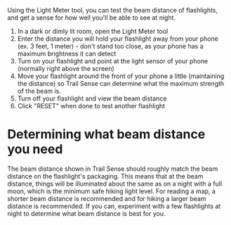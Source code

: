 Using the Light Meter tool, you can test the beam distance of flashlights, and get a sense for how well you'll be able to see at night.

1. In a dark or dimly lit room, open the Light Meter tool
2. Enter the distance you will hold your flashlight away from your phone (ex. 3 feet, 1 meter) - don't stand too close, as your phone has a maximum brightness it can detect
3. Turn on your flashlight and point at the light sensor of your phone (normally right above the screen)
4. Move your flashlight around the front of your phone a little (maintaining the distance) so Trail Sense can determine what the maximum strength of the beam is.
5. Turn off your flashlight and view the beam distance
6. Click "RESET" when done to test another flashlight

# Determining what beam distance you need

The beam distance shown in Trail Sense should roughly match the beam distance on the flashlight's packaging. This means that at the beam distance, things will be illuminated about the same as on a night with a full moon, which is the minimum safe hiking light level. For reading a map, a shorter beam distance is recommended and for hiking a larger beam distance is recommended. If you can, experiment with a few flashlights at night to determine what beam distance is best for you.
